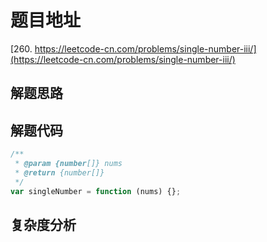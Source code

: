 # 题目地址

[260. https://leetcode-cn.com/problems/single-number-iii/](https://leetcode-cn.com/problems/single-number-iii/)

## 解题思路

## 解题代码

```js
/**
 * @param {number[]} nums
 * @return {number[]}
 */
var singleNumber = function (nums) {};
```

## 复杂度分析
